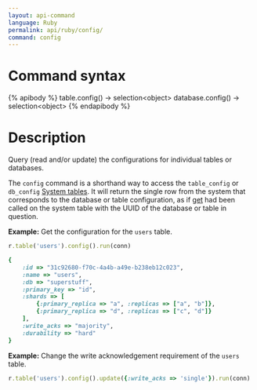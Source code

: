 ```yaml
---
layout: api-command
language: Ruby
permalink: api/ruby/config/
command: config
---
```

# Command syntax #

{% apibody %}
table.config() &rarr; selection&lt;object&gt;
database.config() &rarr; selection&lt;object&gt;
{% endapibody %}

# Description #

Query (read and/or update) the configurations for individual tables or databases.

The `config` command is a shorthand way to access the `table_config` or `db_config` [System tables](/docs/system-tables/). It will return the single row from the system that corresponds to the database or table configuration, as if [get](/api/ruby/get) had been called on the system table with the UUID of the database or table in question.

__Example:__ Get the configuration for the `users` table.

```rb
r.table('users').config().run(conn)

{
    :id => "31c92680-f70c-4a4b-a49e-b238eb12c023",
    :name => "users",
    :db => "superstuff",
    :primary_key => "id",
    :shards => [
        {:primary_replica => "a", :replicas => ["a", "b"]},
        {:primary_replica => "d", :replicas => ["c", "d"]}
    ],
    :write_acks => "majority",
    :durability => "hard"
}
```

__Example:__ Change the write acknowledgement requirement of the `users` table.

```rb
r.table('users').config().update({:write_acks => 'single'}).run(conn)
```
